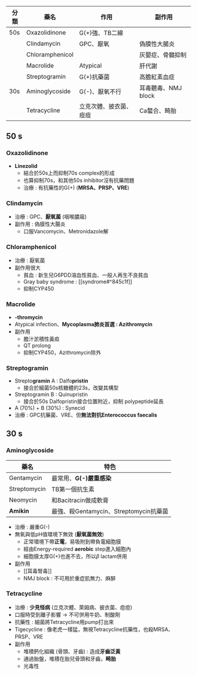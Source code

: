 | 分類 | 藥名            | 作用                   | **副作用**              |
|------|-----------------|------------------------|---------------------|
| 50s  | Oxazolidinone        | G(+)強、TB二線         |                     |
|      | Clindamycin      | GPC、厭氧              | 偽膜性大腸炎        |
|      | Chloramphenicol |                        | 灰嬰症、骨髓抑制    |
|      | Macrolide       | Atypical               | 肝代謝              |
|      | Streptogramin   | G(+)抗藥菌              | 高膽紅素血症              |
| 30s  | Aminoglycoside  | G(-)、厭氧不行         | 耳毒聽毒、NMJ block |
|      | Tetracycline    | 立克次體、披衣菌、痘痘 | Ca螯合、畸胎        |
## 50 s
### Oxazolidinone
- **Linezolid**
	- 結合於50s上而抑制70s complex的形成
	- 也算抑制70s，和其他50s inhibitor沒有抗藥問題
	- 治療 : 有抗藥性的G(+) (**MRSA、PRSP、VRE**)
### Clindamycin
- 治療 : GPC、**厭氧菌** (咽喉膿瘍)
- 副作用 : 偽膜性大腸炎
	- 口服Vancomycin、Metronidazole解
### Chloramphenicol
- 治療 : 厭氧菌
- 副作用很大
	- 貧血 : 新生兒G6PDD溶血性貧血、一般人再生不良貧血
	- Gray baby syndrome : [[syndrome#^845c1f]]
	- 抑制CYP450
### Macrolide
- **-thromycin**
- Atypical infection、**Mycoplasma肺炎首選 : Azithromycin**
- 副作用
	- 膽汁淤積性黃疸
	- QT prolong
	- 抑制CYP450，Azithromycin除外
### Streptogramin
- Strepto**gramin** A : Dalfo**pristin**
	- 接合於細菌50s核糖體的23s，改變其構型
- Streptogramin B : Quinupristin
	- 接合於50s Dalfopristin接合位置附近，抑制 polypeptide延長
- A (70%) + B (30%) : Synecid
- 治療 : GPC抗藥菌、VRE、但**無法對抗Enterococcus faecalis**
## 30 s
### Aminoglycoside
| 藥名         | 特色                                   |
|--------------|----------------------------------------|
| Gentamycin   | 最常用、**G(-)嚴重感染**                   |
| Streptomycin | TB第一個抗生素                         |
| Neomycin     | 和Bacitracin做成軟膏                   |
| **Amikin**       | 最強、殺Gentamycin、Streptomycin抗藥菌 |
- 治療 : 嚴重G(-)
- 無氧與低pH值環境下無效 (**厭氧菌無效**)
	- 正常環境下帶**正電**，易吸附到帶負電細胞膜
	- 經由Energy-required **aerobic** step進入細胞內
	- 細胞膜太厚G(+)也進不去，所以$\beta$ lactam併用
- 副作用
	- [[耳毒腎毒]]
	- NMJ block : 不可用於重症肌無力、麻醉
### Tetracycline
- 治療 : **少見怪病** (立克次體、萊姆病、披衣菌、痘痘)
- 口服時受到離子影響 -> 不可併用牛奶、制酸劑
- 抗藥性 : 細菌將Tetracycline用pump打出來
- Tigecycline : 像老虎一樣猛，無視Tetracycline抗藥性，也殺MRSA、PRSP、VRE
- 副作用
	- 堆積鈣化組織 (骨頭、牙齒)  : 造成**牙齒泛黃**
	- 通過胎盤，堆積在胎兒骨頭和牙齒，**畸胎**
	- 光毒性